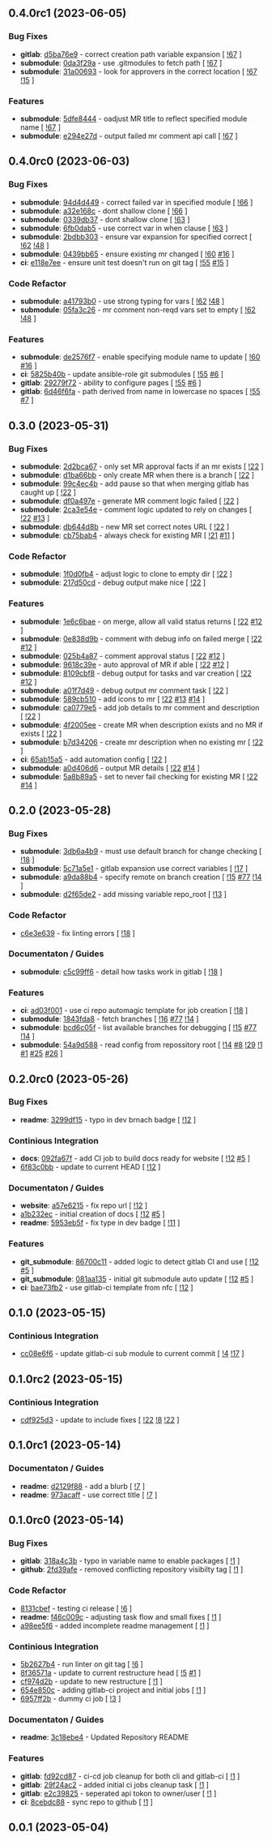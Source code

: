 ## 0.4.0rc1 (2023-06-05)

### Bug Fixes

- **gitlab**: [d5ba76e9](https://gitlab.com/nofusscomputing/projects/ansible/git_configuration/-/commit/d5ba76e9ffad43a6a423fdfe356f277ad0f6ee16) - correct creation path variable expansion [ [!67](https://gitlab.com/nofusscomputing/projects/ansible/git_configuration/-/merge_requests/67) ]
- **submodule**: [0da3f29a](https://gitlab.com/nofusscomputing/projects/ansible/git_configuration/-/commit/0da3f29a9f318201cb4e2f1862b43305113a2e79) - use .gitmodules to fetch path [ [!67](https://gitlab.com/nofusscomputing/projects/ansible/git_configuration/-/merge_requests/67) ]
- **submodule**: [31a00693](https://gitlab.com/nofusscomputing/projects/ansible/git_configuration/-/commit/31a006936f2a25c918356e96180d2000b5ac2000) - look for approvers in the correct location [ [!67](https://gitlab.com/nofusscomputing/projects/ansible/git_configuration/-/merge_requests/67) [!15](https://gitlab.com/nofusscomputing/projects/ansible/git_configuration/-/merge_requests/15) ]

### Features

- **submodule**: [5dfe8444](https://gitlab.com/nofusscomputing/projects/ansible/git_configuration/-/commit/5dfe84443955248e425d68963bd0185a99e568d2) - oadjust MR title to reflect specified module name [ [!67](https://gitlab.com/nofusscomputing/projects/ansible/git_configuration/-/merge_requests/67) ]
- **submodule**: [e294e27d](https://gitlab.com/nofusscomputing/projects/ansible/git_configuration/-/commit/e294e27d10526418c2794eb5fea8cc3a79f94818) - output failed mr comment api call [ [!67](https://gitlab.com/nofusscomputing/projects/ansible/git_configuration/-/merge_requests/67) ]

## 0.4.0rc0 (2023-06-03)

### Bug Fixes

- **submodule**: [94d4d449](https://gitlab.com/nofusscomputing/projects/ansible/git_configuration/-/commit/94d4d449c77dd9cdd18773413ab1991691b54db6) - correct failed var in specified module [ [!66](https://gitlab.com/nofusscomputing/projects/ansible/git_configuration/-/merge_requests/66) ]
- **submodule**: [a32e168c](https://gitlab.com/nofusscomputing/projects/ansible/git_configuration/-/commit/a32e168cdae093fe2301bc64e6e452b3f9318bff) - dont shallow clone [ [!66](https://gitlab.com/nofusscomputing/projects/ansible/git_configuration/-/merge_requests/66) ]
- **submodule**: [0339db37](https://gitlab.com/nofusscomputing/projects/ansible/git_configuration/-/commit/0339db37d33654b67d52138e7c06ed3aadebbf2d) - dont shallow clone [ [!63](https://gitlab.com/nofusscomputing/projects/ansible/git_configuration/-/merge_requests/63) ]
- **submodule**: [6fb0dab5](https://gitlab.com/nofusscomputing/projects/ansible/git_configuration/-/commit/6fb0dab5d957fae56fa19d9c6c13ae6cbaed6b8c) - use correct var in when clause [ [!63](https://gitlab.com/nofusscomputing/projects/ansible/git_configuration/-/merge_requests/63) ]
- **submodule**: [2bdbb303](https://gitlab.com/nofusscomputing/projects/ansible/git_configuration/-/commit/2bdbb303fba037cd7890bf8bf6ddeaec33bfba63) - ensure var expansion for specified correct [ [!62](https://gitlab.com/nofusscomputing/projects/ansible/git_configuration/-/merge_requests/62) [!48](https://gitlab.com/nofusscomputing/projects/ansible/git_configuration/-/merge_requests/48) ]
- **submodule**: [0439bb65](https://gitlab.com/nofusscomputing/projects/ansible/git_configuration/-/commit/0439bb65085ffcffa5800d26b832d866b34e43b7) - ensure existing mr changed [ [!60](https://gitlab.com/nofusscomputing/projects/ansible/git_configuration/-/merge_requests/60) [#16](https://gitlab.com/nofusscomputing/projects/ansible/git_configuration/-/issues/16) ]
- **ci**: [e118e7ee](https://gitlab.com/nofusscomputing/projects/ansible/git_configuration/-/commit/e118e7eec301a16684e0f539d8ada88bf2b9f916) - ensure unit test doesn't run on git tag [ [!55](https://gitlab.com/nofusscomputing/projects/ansible/git_configuration/-/merge_requests/55) [#15](https://gitlab.com/nofusscomputing/projects/ansible/git_configuration/-/issues/15) ]

### Code Refactor

- **submodule**: [a41793b0](https://gitlab.com/nofusscomputing/projects/ansible/git_configuration/-/commit/a41793b0e0d3ed2f55f65280f90d16dfd101691b) - use strong typing for vars [ [!62](https://gitlab.com/nofusscomputing/projects/ansible/git_configuration/-/merge_requests/62) [!48](https://gitlab.com/nofusscomputing/projects/ansible/git_configuration/-/merge_requests/48) ]
- **submodule**: [05fa3c26](https://gitlab.com/nofusscomputing/projects/ansible/git_configuration/-/commit/05fa3c263503855e12857169c691a7e1934aa3dd) - mr comment non-reqd vars set to empty [ [!62](https://gitlab.com/nofusscomputing/projects/ansible/git_configuration/-/merge_requests/62) [!48](https://gitlab.com/nofusscomputing/projects/ansible/git_configuration/-/merge_requests/48) ]

### Features

- **submodule**: [de2576f7](https://gitlab.com/nofusscomputing/projects/ansible/git_configuration/-/commit/de2576f7c4261f6a934ef2243cde623c85869c8a) - enable specifying module name to update [ [!60](https://gitlab.com/nofusscomputing/projects/ansible/git_configuration/-/merge_requests/60) [#16](https://gitlab.com/nofusscomputing/projects/ansible/git_configuration/-/issues/16) ]
- **ci**: [5825b40b](https://gitlab.com/nofusscomputing/projects/ansible/git_configuration/-/commit/5825b40bf3fa7a682ede6c2978982904989809ab) - update ansible-role git submodules [ [!55](https://gitlab.com/nofusscomputing/projects/ansible/git_configuration/-/merge_requests/55) [#6](https://gitlab.com/nofusscomputing/projects/ansible/git_configuration/-/issues/6) ]
- **gitlab**: [29279f72](https://gitlab.com/nofusscomputing/projects/ansible/git_configuration/-/commit/29279f72665c3d428df4bc873fbcadea5f9c5b9c) - ability to configure pages [ [!55](https://gitlab.com/nofusscomputing/projects/ansible/git_configuration/-/merge_requests/55) [#6](https://gitlab.com/nofusscomputing/projects/ansible/git_configuration/-/issues/6) ]
- **gitlab**: [6d46f6fa](https://gitlab.com/nofusscomputing/projects/ansible/git_configuration/-/commit/6d46f6fa9a267ebb66e2a094c18bd3607e29ada0) - path derived from name in lowercase no spaces [ [!55](https://gitlab.com/nofusscomputing/projects/ansible/git_configuration/-/merge_requests/55) [#7](https://gitlab.com/nofusscomputing/projects/ansible/git_configuration/-/issues/7) ]

## 0.3.0 (2023-05-31)

### Bug Fixes

- **submodule**: [2d2bca67](https://gitlab.com/nofusscomputing/projects/ansible/git_configuration/-/commit/2d2bca6703df611bb95c1b8a971fadf1fb10c3bb) - only set MR approval facts if an mr exists [ [!22](https://gitlab.com/nofusscomputing/projects/ansible/git_configuration/-/merge_requests/22) ]
- **submodule**: [d1ba66bb](https://gitlab.com/nofusscomputing/projects/ansible/git_configuration/-/commit/d1ba66bb916678852c2814cb03e8255d18ac77b2) - only create MR when there is a branch [ [!22](https://gitlab.com/nofusscomputing/projects/ansible/git_configuration/-/merge_requests/22) ]
- **submodule**: [99c4ec4b](https://gitlab.com/nofusscomputing/projects/ansible/git_configuration/-/commit/99c4ec4be2fb2128dff2e4f2b119cf23af178d7c) - add pause so that when merging gitlab has caught up [ [!22](https://gitlab.com/nofusscomputing/projects/ansible/git_configuration/-/merge_requests/22) ]
- **submodule**: [df0a497e](https://gitlab.com/nofusscomputing/projects/ansible/git_configuration/-/commit/df0a497edea9a3014a0e7771f07a3a3cbde8efb0) - generate MR comment logic failed [ [!22](https://gitlab.com/nofusscomputing/projects/ansible/git_configuration/-/merge_requests/22) ]
- **submodule**: [2ca3e54e](https://gitlab.com/nofusscomputing/projects/ansible/git_configuration/-/commit/2ca3e54e8471496f4873b3023f9437486f0197aa) - comment logic updated to rely on changes [ [!22](https://gitlab.com/nofusscomputing/projects/ansible/git_configuration/-/merge_requests/22) [#13](https://gitlab.com/nofusscomputing/projects/ansible/git_configuration/-/issues/13) ]
- **submodule**: [db644d8b](https://gitlab.com/nofusscomputing/projects/ansible/git_configuration/-/commit/db644d8b2926ae269696915de8fee7af3f9aa4c0) - new MR set correct notes URL [ [!22](https://gitlab.com/nofusscomputing/projects/ansible/git_configuration/-/merge_requests/22) ]
- **submodule**: [cb75bab4](https://gitlab.com/nofusscomputing/projects/ansible/git_configuration/-/commit/cb75bab4f3500d94ea589f075bdb836bc266bd14) - always check for existing MR [ [!21](https://gitlab.com/nofusscomputing/projects/ansible/git_configuration/-/merge_requests/21) [#11](https://gitlab.com/nofusscomputing/projects/ansible/git_configuration/-/issues/11) ]

### Code Refactor

- **submodule**: [1f0d0fb4](https://gitlab.com/nofusscomputing/projects/ansible/git_configuration/-/commit/1f0d0fb48d2e9fa321207d2b644e7b9c0f3d525e) - adjust logic to clone to empty dir [ [!22](https://gitlab.com/nofusscomputing/projects/ansible/git_configuration/-/merge_requests/22) ]
- **submodule**: [217d50cd](https://gitlab.com/nofusscomputing/projects/ansible/git_configuration/-/commit/217d50cdf4685f8e256a3779bc650d24b80b09be) - debug output make nice [ [!22](https://gitlab.com/nofusscomputing/projects/ansible/git_configuration/-/merge_requests/22) ]

### Features

- **submodule**: [1e6c6bae](https://gitlab.com/nofusscomputing/projects/ansible/git_configuration/-/commit/1e6c6baef2e817b8ba6e7e85f90e113702077583) - on merge, allow all valid status returns [ [!22](https://gitlab.com/nofusscomputing/projects/ansible/git_configuration/-/merge_requests/22) [#12](https://gitlab.com/nofusscomputing/projects/ansible/git_configuration/-/issues/12) ]
- **submodule**: [0e838d9b](https://gitlab.com/nofusscomputing/projects/ansible/git_configuration/-/commit/0e838d9ba9afb663c67cac7f64a4943f54460eb7) - comment with debug info on failed merge [ [!22](https://gitlab.com/nofusscomputing/projects/ansible/git_configuration/-/merge_requests/22) [#12](https://gitlab.com/nofusscomputing/projects/ansible/git_configuration/-/issues/12) ]
- **submodule**: [025b4a87](https://gitlab.com/nofusscomputing/projects/ansible/git_configuration/-/commit/025b4a87e37fcd4b975a8d724995a3cdfc630288) - comment approval status [ [!22](https://gitlab.com/nofusscomputing/projects/ansible/git_configuration/-/merge_requests/22) [#12](https://gitlab.com/nofusscomputing/projects/ansible/git_configuration/-/issues/12) ]
- **submodule**: [9618c39e](https://gitlab.com/nofusscomputing/projects/ansible/git_configuration/-/commit/9618c39ebb0bf12a96b230887615b99a80c99c18) - auto approval of MR if able [ [!22](https://gitlab.com/nofusscomputing/projects/ansible/git_configuration/-/merge_requests/22) [#12](https://gitlab.com/nofusscomputing/projects/ansible/git_configuration/-/issues/12) ]
- **submodule**: [8109cbf8](https://gitlab.com/nofusscomputing/projects/ansible/git_configuration/-/commit/8109cbf827b01dbeb9ae1934fc3d84b17c273333) - debug output for tasks and var creation [ [!22](https://gitlab.com/nofusscomputing/projects/ansible/git_configuration/-/merge_requests/22) [#12](https://gitlab.com/nofusscomputing/projects/ansible/git_configuration/-/issues/12) ]
- **submodule**: [a01f7d49](https://gitlab.com/nofusscomputing/projects/ansible/git_configuration/-/commit/a01f7d49b36e2c2bce8ab1c7d986c0b4a8042e9c) - debug output mr comment task [ [!22](https://gitlab.com/nofusscomputing/projects/ansible/git_configuration/-/merge_requests/22) ]
- **submodule**: [589cb510](https://gitlab.com/nofusscomputing/projects/ansible/git_configuration/-/commit/589cb5101987b27f67c8219395ce8fee36d6dc8a) - add icons to mr [ [!22](https://gitlab.com/nofusscomputing/projects/ansible/git_configuration/-/merge_requests/22) [#13](https://gitlab.com/nofusscomputing/projects/ansible/git_configuration/-/issues/13) [#14](https://gitlab.com/nofusscomputing/projects/ansible/git_configuration/-/issues/14) ]
- **submodule**: [ca0779e5](https://gitlab.com/nofusscomputing/projects/ansible/git_configuration/-/commit/ca0779e5216bc84f8ddea7919f31ab5eb443cc9d) - add job details to mr comment and description [ [!22](https://gitlab.com/nofusscomputing/projects/ansible/git_configuration/-/merge_requests/22) ]
- **submodule**: [4f2005ee](https://gitlab.com/nofusscomputing/projects/ansible/git_configuration/-/commit/4f2005ee7d150b9aba7a3c8424828e7fa68421ff) - create MR when description exists and no MR if exists [ [!22](https://gitlab.com/nofusscomputing/projects/ansible/git_configuration/-/merge_requests/22) ]
- **submodule**: [b7d34206](https://gitlab.com/nofusscomputing/projects/ansible/git_configuration/-/commit/b7d34206f93b9da618e317ea9075daaf84758ccf) - create mr description when no existing mr [ [!22](https://gitlab.com/nofusscomputing/projects/ansible/git_configuration/-/merge_requests/22) ]
- **ci**: [65ab15a5](https://gitlab.com/nofusscomputing/projects/ansible/git_configuration/-/commit/65ab15a54649aa984f01ccc400d823b292a9c8b0) - add automation config [ [!22](https://gitlab.com/nofusscomputing/projects/ansible/git_configuration/-/merge_requests/22) ]
- **submodule**: [a0d406d6](https://gitlab.com/nofusscomputing/projects/ansible/git_configuration/-/commit/a0d406d6a0b2efab3f321fc43567df0cae2833be) - output MR details [ [!22](https://gitlab.com/nofusscomputing/projects/ansible/git_configuration/-/merge_requests/22) [#14](https://gitlab.com/nofusscomputing/projects/ansible/git_configuration/-/issues/14) ]
- **submodule**: [5a8b89a5](https://gitlab.com/nofusscomputing/projects/ansible/git_configuration/-/commit/5a8b89a5e8caeb4a3cceecca815b5910a80a70e5) - set to never fail checking for existing MR [ [!22](https://gitlab.com/nofusscomputing/projects/ansible/git_configuration/-/merge_requests/22) [#14](https://gitlab.com/nofusscomputing/projects/ansible/git_configuration/-/issues/14) ]

## 0.2.0 (2023-05-28)

### Bug Fixes

- **submodule**: [3db6a4b9](https://gitlab.com/nofusscomputing/projects/ansible/git_configuration/-/commit/3db6a4b98200f03e3b8f6c0cf0de8611121ddeef) - must use default branch for change checking [ [!18](https://gitlab.com/nofusscomputing/projects/ansible/git_configuration/-/merge_requests/18) ]
- **submodule**: [5c71a5e1](https://gitlab.com/nofusscomputing/projects/ansible/git_configuration/-/commit/5c71a5e19b3757e86a09aa72a3904151b173594a) - gitlab expansion use correct variables [ [!17](https://gitlab.com/nofusscomputing/projects/ansible/git_configuration/-/merge_requests/17) ]
- **submodule**: [a9da88b4](https://gitlab.com/nofusscomputing/projects/ansible/git_configuration/-/commit/a9da88b4e0d309f45c3a99c89cd34502e4e2de94) - specify remote on branch creation [ [!15](https://gitlab.com/nofusscomputing/projects/ansible/git_configuration/-/merge_requests/15) [#77](https://gitlab.com/nofusscomputing/projects/ansible/git_configuration/-/issues/77) [!14](https://gitlab.com/nofusscomputing/projects/ansible/git_configuration/-/merge_requests/14) ]
- **submodule**: [d2f65de2](https://gitlab.com/nofusscomputing/projects/ansible/git_configuration/-/commit/d2f65de2ab78a08643a0ca6ec7dea7d8d4300625) - add missing variable repo_root [ [!13](https://gitlab.com/nofusscomputing/projects/ansible/git_configuration/-/merge_requests/13) ]

### Code Refactor

- [c6e3e639](https://gitlab.com/nofusscomputing/projects/ansible/git_configuration/-/commit/c6e3e6394541132d8a3e2aea2a019a66825106d8) - fix linting errors [ [!18](https://gitlab.com/nofusscomputing/projects/ansible/git_configuration/-/merge_requests/18) ]

### Documentaton / Guides

- **submodule**: [c5c99ff6](https://gitlab.com/nofusscomputing/projects/ansible/git_configuration/-/commit/c5c99ff6c286535fb6d0fe25d08d9a6b98c3c147) - detail how tasks work in gitlab [ [!18](https://gitlab.com/nofusscomputing/projects/ansible/git_configuration/-/merge_requests/18) ]

### Features

- **ci**: [ad03f001](https://gitlab.com/nofusscomputing/projects/ansible/git_configuration/-/commit/ad03f001458d65181aef4dc373cb12bdb4057d54) - use ci repo automagic template for job creation [ [!18](https://gitlab.com/nofusscomputing/projects/ansible/git_configuration/-/merge_requests/18) ]
- **submodule**: [1843fda8](https://gitlab.com/nofusscomputing/projects/ansible/git_configuration/-/commit/1843fda83fa27c8aebec237c653c4520726a6314) - fetch branches [ [!16](https://gitlab.com/nofusscomputing/projects/ansible/git_configuration/-/merge_requests/16) [#77](https://gitlab.com/nofusscomputing/projects/ansible/git_configuration/-/issues/77) [!14](https://gitlab.com/nofusscomputing/projects/ansible/git_configuration/-/merge_requests/14) ]
- **submodule**: [bcd6c05f](https://gitlab.com/nofusscomputing/projects/ansible/git_configuration/-/commit/bcd6c05f52bea7a0999cfeceab8577e9c50eb9fb) - list available branches for debugging [ [!15](https://gitlab.com/nofusscomputing/projects/ansible/git_configuration/-/merge_requests/15) [#77](https://gitlab.com/nofusscomputing/projects/ansible/git_configuration/-/issues/77) [!14](https://gitlab.com/nofusscomputing/projects/ansible/git_configuration/-/merge_requests/14) ]
- **submodule**: [54a9d588](https://gitlab.com/nofusscomputing/projects/ansible/git_configuration/-/commit/54a9d588c2250076de053d4ba1d8e8e655e5811e) - read config from repossitory root [ [!14](https://gitlab.com/nofusscomputing/projects/ansible/git_configuration/-/merge_requests/14) [#8](https://gitlab.com/nofusscomputing/projects/ansible/git_configuration/-/issues/8) [!29](https://gitlab.com/nofusscomputing/projects/ansible/git_configuration/-/merge_requests/29) [!1](https://gitlab.com/nofusscomputing/projects/ansible/git_configuration/-/merge_requests/1) [#1](https://gitlab.com/nofusscomputing/projects/ansible/git_configuration/-/issues/1) [#25](https://gitlab.com/nofusscomputing/projects/ansible/git_configuration/-/issues/25) [#26](https://gitlab.com/nofusscomputing/projects/ansible/git_configuration/-/issues/26) ]

## 0.2.0rc0 (2023-05-26)

### Bug Fixes

- **readme**: [3299df15](https://gitlab.com/nofusscomputing/projects/ansible/git_configuration/-/commit/3299df159a6a439caac9cd86536f657875154f34) - typo in dev brnach badge [ [!12](https://gitlab.com/nofusscomputing/projects/ansible/git_configuration/-/merge_requests/12) ]

### Continious Integration

- **docs**: [092fa67f](https://gitlab.com/nofusscomputing/projects/ansible/git_configuration/-/commit/092fa67fa86d5947629d5b06c053cc3fcad2f07d) - add CI job to build docs ready for website [ [!12](https://gitlab.com/nofusscomputing/projects/ansible/git_configuration/-/merge_requests/12) [#5](https://gitlab.com/nofusscomputing/projects/ansible/git_configuration/-/issues/5) ]
- [6f83c0bb](https://gitlab.com/nofusscomputing/projects/ansible/git_configuration/-/commit/6f83c0bbbfe3203d7d4889f87e2774bd39132cf9) - update to current HEAD [ [!12](https://gitlab.com/nofusscomputing/projects/ansible/git_configuration/-/merge_requests/12) ]

### Documentaton / Guides

- **website**: [a57e6215](https://gitlab.com/nofusscomputing/projects/ansible/git_configuration/-/commit/a57e6215a74f6f37a5e006304519aaf3ca7ccb25) - fix repo url [ [!12](https://gitlab.com/nofusscomputing/projects/ansible/git_configuration/-/merge_requests/12) ]
- [a1b232ec](https://gitlab.com/nofusscomputing/projects/ansible/git_configuration/-/commit/a1b232ecb9cfcd592174a5a64abc696d055031cd) - initial creation of docs [ [!12](https://gitlab.com/nofusscomputing/projects/ansible/git_configuration/-/merge_requests/12) [#5](https://gitlab.com/nofusscomputing/projects/ansible/git_configuration/-/issues/5) ]
- **readme**: [5953eb5f](https://gitlab.com/nofusscomputing/projects/ansible/git_configuration/-/commit/5953eb5fc3589e954a48abba67a1c16278eb849c) - fix type in dev badge [ [!11](https://gitlab.com/nofusscomputing/projects/ansible/git_configuration/-/merge_requests/11) ]

### Features

- **git_submodule**: [86700c11](https://gitlab.com/nofusscomputing/projects/ansible/git_configuration/-/commit/86700c11cf24deb65848cc2766665ff5b93fbe4a) - added logic to detect gitlab CI and use [ [!12](https://gitlab.com/nofusscomputing/projects/ansible/git_configuration/-/merge_requests/12) [#5](https://gitlab.com/nofusscomputing/projects/ansible/git_configuration/-/issues/5) ]
- **git_submodule**: [081aa135](https://gitlab.com/nofusscomputing/projects/ansible/git_configuration/-/commit/081aa135a154d4fcd674684e15054ed6776ad568) - initial git submodule auto update [ [!12](https://gitlab.com/nofusscomputing/projects/ansible/git_configuration/-/merge_requests/12) [#5](https://gitlab.com/nofusscomputing/projects/ansible/git_configuration/-/issues/5) ]
- **ci**: [bae73fb2](https://gitlab.com/nofusscomputing/projects/ansible/git_configuration/-/commit/bae73fb22840fd391ba17354e71690580db40d2f) - use gitlab-ci template from nfc [ [!12](https://gitlab.com/nofusscomputing/projects/ansible/git_configuration/-/merge_requests/12) ]

## 0.1.0 (2023-05-15)

### Continious Integration

- [cc08e6f6](https://gitlab.com/nofusscomputing/projects/ansible/git_configuration/-/commit/cc08e6f6af570ca5b2ec9562f6ef1cf10620b45e) - update gitlab-ci sub module to current commit [ [!4](https://gitlab.com/nofusscomputing/projects/ansible/git_configuration/-/merge_requests/4) [!17](https://gitlab.com/nofusscomputing/projects/ansible/git_configuration/-/merge_requests/17) ]

## 0.1.0rc2 (2023-05-15)

### Continious Integration

- [cdf925d3](https://gitlab.com/nofusscomputing/projects/ansible/git_configuration/-/commit/cdf925d38ecb9a20b373d2c1f9c9928d514c4e3c) - update to include fixes [ [!22](https://gitlab.com/nofusscomputing/projects/ansible/git_configuration/-/merge_requests/22) [!8](https://gitlab.com/nofusscomputing/projects/ansible/git_configuration/-/merge_requests/8) [!22](https://gitlab.com/nofusscomputing/projects/ansible/git_configuration/-/merge_requests/22) ]

## 0.1.0rc1 (2023-05-14)

### Documentaton / Guides

- **readme**: [d2129f88](https://gitlab.com/nofusscomputing/projects/ansible/git_configuration/-/commit/d2129f88423f4f8ad47871fdef344c9641885528) - add a blurb [ [!7](https://gitlab.com/nofusscomputing/projects/ansible/git_configuration/-/merge_requests/7) ]
- **readme**: [973acaff](https://gitlab.com/nofusscomputing/projects/ansible/git_configuration/-/commit/973acaffed5bb460878b2796caf2652abf1f044c) - use correct title [ [!7](https://gitlab.com/nofusscomputing/projects/ansible/git_configuration/-/merge_requests/7) ]

## 0.1.0rc0 (2023-05-14)

### Bug Fixes

- **gitlab**: [318a4c3b](https://gitlab.com/nofusscomputing/projects/ansible/git_configuration/-/commit/318a4c3ba14863215bc3e3ad3904ca088b15b765) - typo in variable name to enable packages [ [!1](https://gitlab.com/nofusscomputing/projects/ansible/git_configuration/-/merge_requests/1) ]
- **github**: [2fd39afe](https://gitlab.com/nofusscomputing/projects/ansible/git_configuration/-/commit/2fd39afed5824375700803582bc798e723e6fcfa) - removed conflicting repository visibilty tag [ [!1](https://gitlab.com/nofusscomputing/projects/ansible/git_configuration/-/merge_requests/1) ]

### Code Refactor

- [8131cbef](https://gitlab.com/nofusscomputing/projects/ansible/git_configuration/-/commit/8131cbef6c43b9b935fa07001c1499d6d7c12153) - testing ci release [ [!6](https://gitlab.com/nofusscomputing/projects/ansible/git_configuration/-/merge_requests/6) ]
- **readme**: [f46c009c](https://gitlab.com/nofusscomputing/projects/ansible/git_configuration/-/commit/f46c009cf12490ae7135bdd57100f13c7ce01fac) - adjusting task flow and small fixes [ [!1](https://gitlab.com/nofusscomputing/projects/ansible/git_configuration/-/merge_requests/1) ]
- [a98ee5f6](https://gitlab.com/nofusscomputing/projects/ansible/git_configuration/-/commit/a98ee5f6776324706ad02ad835ca9fd1ad6d6364) - added incomplete readme management [ [!1](https://gitlab.com/nofusscomputing/projects/ansible/git_configuration/-/merge_requests/1) ]

### Continious Integration

- [5b2627b4](https://gitlab.com/nofusscomputing/projects/ansible/git_configuration/-/commit/5b2627b428d13bf2ede2121c506363393b8227e0) - run linter on git tag [ [!6](https://gitlab.com/nofusscomputing/projects/ansible/git_configuration/-/merge_requests/6) ]
- [8f36571a](https://gitlab.com/nofusscomputing/projects/ansible/git_configuration/-/commit/8f36571a515082dec987339052763dd50542c1e7) - update to current restructure head [ [!5](https://gitlab.com/nofusscomputing/projects/ansible/git_configuration/-/merge_requests/5) [#1](https://gitlab.com/nofusscomputing/projects/ansible/git_configuration/-/issues/1) ]
- [cf974d2b](https://gitlab.com/nofusscomputing/projects/ansible/git_configuration/-/commit/cf974d2bb0fcecc30a05de8d6c0030c0fb0ecc25) - update to new restructure [ [!1](https://gitlab.com/nofusscomputing/projects/ansible/git_configuration/-/merge_requests/1) ]
- [654e850c](https://gitlab.com/nofusscomputing/projects/ansible/git_configuration/-/commit/654e850c5ae61e3a420f4d9d34cc0777d5bb6882) - adding gitlab-ci project and initial jobs [ [!1](https://gitlab.com/nofusscomputing/projects/ansible/git_configuration/-/merge_requests/1) ]
- [6957ff2b](https://gitlab.com/nofusscomputing/projects/ansible/git_configuration/-/commit/6957ff2bb62b61042a0b9133c9855aad9d592539) - dummy ci job [ [!3](https://gitlab.com/nofusscomputing/projects/ansible/git_configuration/-/merge_requests/3) ]

### Documentaton / Guides

- **readme**: [3c18ebe4](https://gitlab.com/nofusscomputing/projects/ansible/git_configuration/-/commit/3c18ebe49c85e25d22dde567c79331468aea1bc5) - Updated Repository README

### Features

- **gitlab**: [fd92cd87](https://gitlab.com/nofusscomputing/projects/ansible/git_configuration/-/commit/fd92cd87a24f049859cf2e40a716459508e7c43d) - ci-cd job cleanup for both cli and gitlab-ci [ [!1](https://gitlab.com/nofusscomputing/projects/ansible/git_configuration/-/merge_requests/1) ]
- **gitlab**: [29f24ac2](https://gitlab.com/nofusscomputing/projects/ansible/git_configuration/-/commit/29f24ac218713f2e85e537f47503da306082dddd) - added initial ci jobs cleanup task [ [!1](https://gitlab.com/nofusscomputing/projects/ansible/git_configuration/-/merge_requests/1) ]
- **gitlab**: [e2c39825](https://gitlab.com/nofusscomputing/projects/ansible/git_configuration/-/commit/e2c39825877965805d27feebaa251b5366b38cbe) - seperated api tokon to owner/user [ [!1](https://gitlab.com/nofusscomputing/projects/ansible/git_configuration/-/merge_requests/1) ]
- **ci**: [8cebdc88](https://gitlab.com/nofusscomputing/projects/ansible/git_configuration/-/commit/8cebdc88f4d8f0367c73151399700c04514d1c31) - sync repo to github [ [!1](https://gitlab.com/nofusscomputing/projects/ansible/git_configuration/-/merge_requests/1) ]

## 0.0.1 (2023-05-04)
